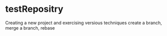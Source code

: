 # testRepositry
Creating a new project and exercising versious techniques create a branch, merge a branch, rebase
